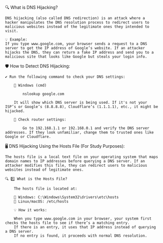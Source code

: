 🔍 What is DNS Hijacking?

    DNS hijacking (also called DNS redirection) is an attack where a hacker manipulates the DNS resolution process to redirect users to malicious websites instead of the legitimate ones they intended to visit.

    💡 Example:
    If you type www.google.com, your browser sends a request to a DNS server to get the IP address of Google’s website. If an attacker hijacks the DNS, they can return a fake IP address and send you to a malicious site that looks like Google but steals your login info.


🛡️ How to Detect DNS Hijacking:

    ✔️ Run the following command to check your DNS settings:

        🔹 Windows (cmd)

            nslookup google.com

        It will show which DNS server is being used. If it's not your ISP’s or Google’s (8.8.8.8), Cloudflare’s (1.1.1.1), etc., it might be hijacked.

        🔹 Check router settings:

            Go to 192.168.1.1 or 192.168.0.1 and verify the DNS server addresses. If they look unfamiliar, change them to trusted ones like Google or Cloudflare.


🖥️ DNS Hijacking Using the Hosts File (For Study Purposes):

    The hosts file is a local text file on your operating system that maps domain names to IP addresses before querying a DNS server. If an attacker modifies this file, they can redirect users to malicious websites instead of legitimate ones.

    🔍 1️⃣ What is the Hosts File?
    
        The hosts file is located at:

        🔹 Windows: C:\Windows\System32\drivers\etc\hosts
        🔹 Linux/macOS: /etc/hosts

        💡 How it works:

        When you type www.google.com in your browser, your system first checks the hosts file to see if there’s a matching entry.
        If there is an entry, it uses that IP address instead of querying a DNS server.
        If no entry is found, it proceeds with normal DNS resolution.
